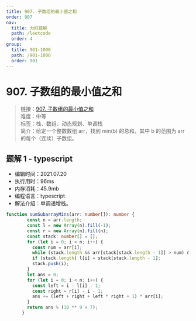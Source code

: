 ```yaml
---
title: 907. 子数组的最小值之和
order: 907
nav:
  title: 力扣题解
  path: /leetcode
  order: 4
group:
  title: 901-1000
  path: /901-1000
  order: 901
---
```


# 907. 子数组的最小值之和
    
> 链接：[907. 子数组的最小值之和](https://leetcode-cn.com/problems/sum-of-subarray-minimums/)  
> 难度：中等  
> 标签：栈、数组、动态规划、单调栈  
> 简介：给定一个整数数组 arr，找到 min(b) 的总和，其中 b 的范围为 arr 的每个（连续）子数组。
      
## 题解 1 - typescript
- 编辑时间：2021.07.20
- 执行用时：96ms
- 内存消耗：45.9mb
- 编程语言：typescript
- 解法介绍：单调递增栈。
```typescript
function sumSubarrayMins(arr: number[]): number {
        const n = arr.length;
        const l = new Array(n).fill(-1);
        const r = new Array(n).fill(n);
        const stack: number[] = [];
        for (let i = 0; i < n; i++) {
          const num = arr[i];
          while (stack.length && arr[stack[stack.length - 1]] > num) r[stack.pop()!] = i;
          if (stack.length) l[i] = stack[stack.length - 1];
          stack.push(i);
        }
        let ans = 0;
        for (let i = 0; i < n; i++) {
          const left = i - l[i] - 1;
          const right = r[i] - i - 1;
          ans += (left + right + left * right + 1) * arr[i];
        }
        return ans % (10 ** 9 + 7);
      }
```

      